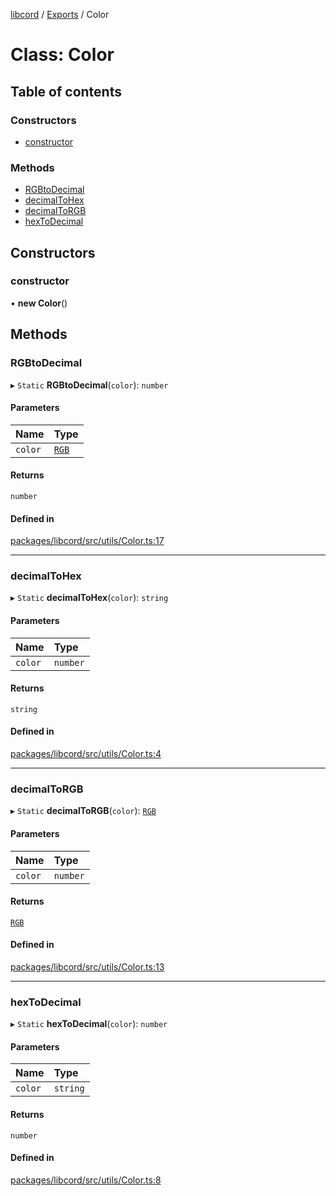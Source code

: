 [libcord](../README.md) / [Exports](../modules.md) / Color

# Class: Color

## Table of contents

### Constructors

- [constructor](Color.md#constructor)

### Methods

- [RGBtoDecimal](Color.md#rgbtodecimal)
- [decimalToHex](Color.md#decimaltohex)
- [decimalToRGB](Color.md#decimaltorgb)
- [hexToDecimal](Color.md#hextodecimal)

## Constructors

### constructor

• **new Color**()

## Methods

### RGBtoDecimal

▸ `Static` **RGBtoDecimal**(`color`): `number`

#### Parameters

| Name | Type |
| :------ | :------ |
| `color` | [`RGB`](../modules.md#rgb) |

#### Returns

`number`

#### Defined in

[packages/libcord/src/utils/Color.ts:17](https://github.com/Libcord/libcord/blob/f9964b8/packages/libcord/src/utils/Color.ts#L17)

___

### decimalToHex

▸ `Static` **decimalToHex**(`color`): `string`

#### Parameters

| Name | Type |
| :------ | :------ |
| `color` | `number` |

#### Returns

`string`

#### Defined in

[packages/libcord/src/utils/Color.ts:4](https://github.com/Libcord/libcord/blob/f9964b8/packages/libcord/src/utils/Color.ts#L4)

___

### decimalToRGB

▸ `Static` **decimalToRGB**(`color`): [`RGB`](../modules.md#rgb)

#### Parameters

| Name | Type |
| :------ | :------ |
| `color` | `number` |

#### Returns

[`RGB`](../modules.md#rgb)

#### Defined in

[packages/libcord/src/utils/Color.ts:13](https://github.com/Libcord/libcord/blob/f9964b8/packages/libcord/src/utils/Color.ts#L13)

___

### hexToDecimal

▸ `Static` **hexToDecimal**(`color`): `number`

#### Parameters

| Name | Type |
| :------ | :------ |
| `color` | `string` |

#### Returns

`number`

#### Defined in

[packages/libcord/src/utils/Color.ts:8](https://github.com/Libcord/libcord/blob/f9964b8/packages/libcord/src/utils/Color.ts#L8)
